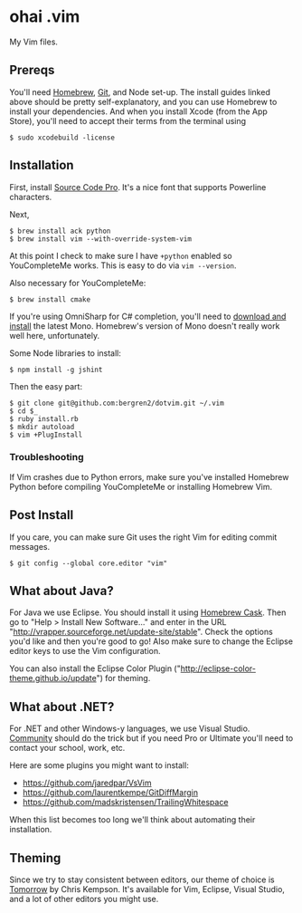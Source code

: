 # ohai .vim

My Vim files.

## Prereqs

You'll need [Homebrew](http://brew.sh), [Git](https://help.github.com/articles/generating-ssh-keys/),
and Node set-up. The install guides linked above should be pretty self-explanatory,
and you can use Homebrew to install your dependencies. And when you install
Xcode (from the App Store), you'll need to accept their terms from the terminal
using

    $ sudo xcodebuild -license

## Installation

First, install [Source Code Pro](https://github.com/adobe-fonts/source-code-pro).
It's a nice font that supports Powerline characters.

Next,

    $ brew install ack python
    $ brew install vim --with-override-system-vim

At this point I check to make sure I have `+python` enabled so YouCompleteMe works.
This is easy to do via `vim --version`.

Also necessary for YouCompleteMe:

    $ brew install cmake

If you're using OmniSharp for C# completion, you'll need to
[download and install](http://www.mono-project.com/download/) the latest Mono.
Homebrew's version of Mono doesn't really work well here, unfortunately.

Some Node libraries to install:

    $ npm install -g jshint

Then the easy part:

    $ git clone git@github.com:bergren2/dotvim.git ~/.vim
    $ cd $_
    $ ruby install.rb
    $ mkdir autoload
    $ vim +PlugInstall

### Troubleshooting

If Vim crashes due to Python errors, make sure you've installed Homebrew Python
before compiling YouCompleteMe or installing Homebrew Vim.

## Post Install

If you care, you can make sure Git uses the right Vim for editing commit
messages.

    $ git config --global core.editor "vim"

## What about Java?

For Java we use Eclipse. You should install it using [Homebrew Cask](http://caskroom.io/).
Then go to "Help > Install New Software..." and enter in the URL
"http://vrapper.sourceforge.net/update-site/stable". Check the options you'd
like and then you're good to go! Also make sure to change the Eclipse editor
keys to use the Vim configuration.

You can also install the Eclipse Color Plugin ("http://eclipse-color-theme.github.io/update")
for theming.

## What about .NET?

For .NET and other Windows-y languages, we use Visual Studio. [Community](https://www.visualstudio.com/en-us/downloads/download-visual-studio-vs.aspx) should do the trick but if you need Pro or Ultimate you'll need to contact your school, work, etc.

Here are some plugins you might want to install:
- https://github.com/jaredpar/VsVim
- https://github.com/laurentkempe/GitDiffMargin
- https://github.com/madskristensen/TrailingWhitespace

When this list becomes too long we'll think about automating their installation.

## Theming

Since we try to stay consistent between editors, our theme of choice is
[Tomorrow](https://github.com/chriskempson/tomorrow-theme) by Chris Kempson.
It's available for Vim, Eclipse, Visual Studio, and a lot of other editors you
might use.
